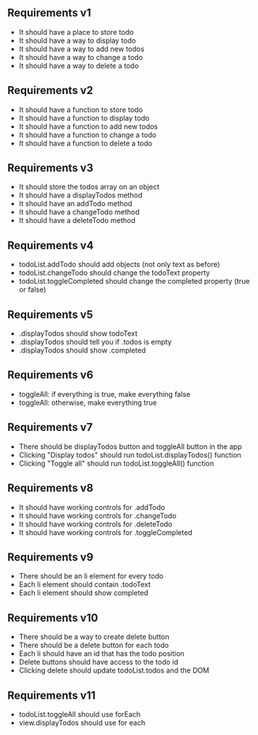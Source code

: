 
##  Requirements v1
- It should have a place to store todo
- It should have a way to display todo
- It should have a way to add new todos
- It should have a way to change a todo
- It should have a way to delete a todo

##  Requirements v2
- It should have a function to store todo
- It should have a function to display todo
- It should have a function to add new todos
- It should have a function to change a todo
- It should have a function to delete a todo

##  Requirements v3
- It should store the todos array on an object
- It should have a displayTodos method
- It should have an addTodo method
- It should have a changeTodo method
- It should have a deleteTodo method

##  Requirements v4
- todoList.addTodo should add objects (not only text as before)
- todoList.changeTodo should change the todoText property
- todoList.toggleCompleted should change the completed property (true or false)

##  Requirements v5
- .displayTodos should show todoText
- .displayTodos should tell you if .todos is empty
- .displayTodos should show .completed

##  Requirements v6
- toggleAll: if everything is true, make everything false
- toggleAll: otherwise, make everything true

##  Requirements v7
- There should be displayTodos button and toggleAll button in the app
- Clicking "Display todos" should run todoList.displayTodos() function
- Clicking "Toggle all" should run todoList.toggleAll() function

##  Requirements v8
- It should have working controls for .addTodo
- It should have working controls for .changeTodo
- It should have working controls for .deleteTodo
- It should have working controls for .toggleCompleted

##  Requirements v9
- There should be an li element for every todo
- Each li element should contain .todoText
- Each li element should show completed

## Requirements v10
- There should be a way to create delete button
- There should be a delete button for each todo
- Each li should have an id that has the todo position
- Delete buttons should have access to the todo id
- Clicking delete should update todoList.todos and the DOM

##  Requirements v11
- todoList.toggleAll should use forEach
- view.displayTodos should use for each
